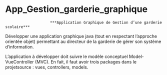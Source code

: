 # App_Gestion_garderie_graphique

                        ***Application Graphique de Gestion d’une garderie scolaire***

 Développer une application graphique java (tout en respectant l’approche orientée objet) permettant au directeur de la garderie de gérer son système d’information.
 
 L’application à développer doit suivre le modèle conceptuel Model-VueController (MVC). En fait, il faut avoir trois packages dans le projetsource : vues, controllers, models.
